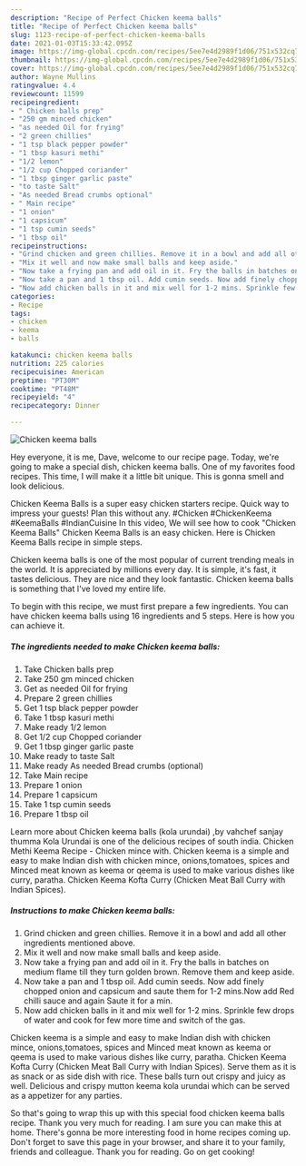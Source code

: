 ```yaml
---
description: "Recipe of Perfect Chicken keema balls"
title: "Recipe of Perfect Chicken keema balls"
slug: 1123-recipe-of-perfect-chicken-keema-balls
date: 2021-01-03T15:33:42.095Z
image: https://img-global.cpcdn.com/recipes/5ee7e4d2989f1d06/751x532cq70/chicken-keema-balls-recipe-main-photo.jpg
thumbnail: https://img-global.cpcdn.com/recipes/5ee7e4d2989f1d06/751x532cq70/chicken-keema-balls-recipe-main-photo.jpg
cover: https://img-global.cpcdn.com/recipes/5ee7e4d2989f1d06/751x532cq70/chicken-keema-balls-recipe-main-photo.jpg
author: Wayne Mullins
ratingvalue: 4.4
reviewcount: 11599
recipeingredient:
- " Chicken balls prep"
- "250 gm minced chicken"
- "as needed Oil for frying"
- "2 green chillies"
- "1 tsp black pepper powder"
- "1 tbsp kasuri methi"
- "1/2 lemon"
- "1/2 cup Chopped coriander"
- "1 tbsp ginger garlic paste"
- "to taste Salt"
- "As needed Bread crumbs optional"
- " Main recipe"
- "1 onion"
- "1 capsicum"
- "1 tsp cumin seeds"
- "1 tbsp oil"
recipeinstructions:
- "Grind chicken and green chillies. Remove it in a bowl and add all other ingredients mentioned above."
- "Mix it well and now make small balls and keep aside."
- "Now take a frying pan and add oil in it. Fry the balls in batches on medium flame till they turn golden brown. Remove them and keep aside."
- "Now take a pan and 1 tbsp oil. Add cumin seeds. Now add finely chopped onion and capsicum and saute them for 1-2 mins.Now add Red chilli sauce and again Saute it for a min."
- "Now add chicken balls in it and mix well for 1-2 mins. Sprinkle few drops of water and cook for few more time and switch of the gas."
categories:
- Recipe
tags:
- chicken
- keema
- balls

katakunci: chicken keema balls 
nutrition: 225 calories
recipecuisine: American
preptime: "PT30M"
cooktime: "PT48M"
recipeyield: "4"
recipecategory: Dinner

---
```



![Chicken keema balls](https://img-global.cpcdn.com/recipes/5ee7e4d2989f1d06/751x532cq70/chicken-keema-balls-recipe-main-photo.jpg)

Hey everyone, it is me, Dave, welcome to our recipe page. Today, we're going to make a special dish, chicken keema balls. One of my favorites food recipes. This time, I will make it a little bit unique. This is gonna smell and look delicious.

Chicken Keema Balls is a super easy chicken starters recipe. Quick way to impress your guests! Plan this without any. #Chicken #ChickenKeema #KeemaBalls #IndianCuisine In this video, We will see how to cook &#34;Chicken Keema Balls&#34; Chicken Keema Balls is an easy chicken. Here is Chicken Keema Balls recipe in simple steps.

Chicken keema balls is one of the most popular of current trending meals in the world. It is appreciated by millions every day. It is simple, it's fast, it tastes delicious. They are nice and they look fantastic. Chicken keema balls is something that I've loved my entire life.


To begin with this recipe, we must first prepare a few ingredients. You can have chicken keema balls using 16 ingredients and 5 steps. Here is how you can achieve it.

<!--inarticleads1-->

##### The ingredients needed to make Chicken keema balls:

1. Take  Chicken balls prep
1. Take 250 gm minced chicken
1. Get as needed Oil for frying
1. Prepare 2 green chillies
1. Get 1 tsp black pepper powder
1. Take 1 tbsp kasuri methi
1. Make ready 1/2 lemon
1. Get 1/2 cup Chopped coriander
1. Get 1 tbsp ginger garlic paste
1. Make ready to taste Salt
1. Make ready As needed Bread crumbs (optional)
1. Take  Main recipe
1. Prepare 1 onion
1. Prepare 1 capsicum
1. Take 1 tsp cumin seeds
1. Prepare 1 tbsp oil


Learn more about Chicken keema balls (kola urundai) ,by vahchef sanjay thumma Kola Urundai is one of the delicious recipes of south india. Chicken Methi Keema Recipe - Chicken mince with. Chicken keema is a simple and easy to make Indian dish with chicken mince, onions,tomatoes, spices and Minced meat known as keema or qeema is used to make various dishes like curry, paratha. Chicken Keema Kofta Curry (Chicken Meat Ball Curry with Indian Spices). 

<!--inarticleads2-->

##### Instructions to make Chicken keema balls:

1. Grind chicken and green chillies. Remove it in a bowl and add all other ingredients mentioned above.
1. Mix it well and now make small balls and keep aside.
1. Now take a frying pan and add oil in it. Fry the balls in batches on medium flame till they turn golden brown. Remove them and keep aside.
1. Now take a pan and 1 tbsp oil. Add cumin seeds. Now add finely chopped onion and capsicum and saute them for 1-2 mins.Now add Red chilli sauce and again Saute it for a min.
1. Now add chicken balls in it and mix well for 1-2 mins. Sprinkle few drops of water and cook for few more time and switch of the gas.


Chicken keema is a simple and easy to make Indian dish with chicken mince, onions,tomatoes, spices and Minced meat known as keema or qeema is used to make various dishes like curry, paratha. Chicken Keema Kofta Curry (Chicken Meat Ball Curry with Indian Spices). Serve them as it is as snack or as side dish with rice. These balls turn out crispy and juicy as well. Delicious and crispy mutton keema kola urundai which can be served as a appetizer for any parties. 

So that's going to wrap this up with this special food chicken keema balls recipe. Thank you very much for reading. I am sure you can make this at home. There's gonna be more interesting food in home recipes coming up. Don't forget to save this page in your browser, and share it to your family, friends and colleague. Thank you for reading. Go on get cooking!
